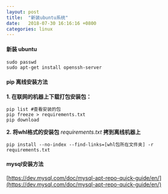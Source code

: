 ```yaml
---
layout: post
title:  "新装ubuntu系统"
date:   2018-07-30 16:16:16 +0800
categories: linux 
---
```


#### 新装 ubuntu

    sudo passwd
    sudo apt-get install openssh-server
    
#### pip 离线安装方法

**1. 在联网的机器上下载打包安装包：**


    pip list #查看安装的包  
    pip freeze > requirements.txt 
    pip download 

**2. 将whl格式的安装包** *requirements.txt* **拷到离线机器上**


    pip install --no-index --find-links=[whl包所在文件夹] -r requirements.txt

#### mysql安装方法
[https://dev.mysql.com/doc/mysql-apt-repo-quick-guide/en/](https://dev.mysql.com/doc/mysql-apt-repo-quick-guide/en/)
